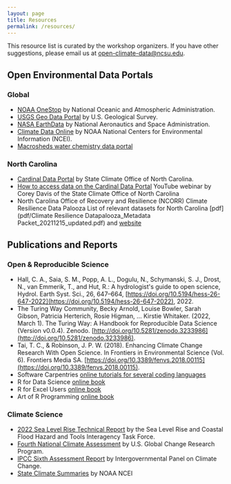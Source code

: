 ```yaml
---
layout: page
title: Resources
permalink: /resources/
---
```


This resource list is curated by the workshop organizers. If you have other suggestions, please email us at open-climate-data@ncsu.edu. 

## Open Environmental Data Portals

### Global

- [NOAA OneStop](https://data.noaa.gov/onestop/) by National Oceanic and Atmospheric Administration. 
- [USGS Geo Data Portal](https://cida.usgs.gov/gdp/) by U.S. Geological Survey. 
- [NASA EarthData](https://earthdata.nasa.gov/) by National Aeronautics and Space Administration.  
- [Climate Data Online](https://www.ncdc.noaa.gov/cdo-web/) by NOAA National Centers for Environmental Information (NCEI).
- [Macrosheds water chemistry data portal](https://cuahsi.shinyapps.io/macrosheds/)

### North Carolina 

- [Cardinal Data Portal](https://products.climate.ncsu.edu/cardinal/) by State Climate Office of North Carolina. 
- [How to access data on the Cardinal Data Portal](https://www.youtube.com/watch?v=UW95MTXEl4k) YouTube webinar by Corey Davis of the State Climate Office of North Carolina
- North Carolina Office of Recovery and Resilience (NCORR) Climate Resilience Data Palooza List of relevant datasets for North Carolina [pdf](pdf/Climate Resilience Datapalooza_Metadata Packet_20211215_updated.pdf) and [website](https://www.rebuild.nc.gov/resiliency/climate-data)

## Publications and Reports

### Open & Reproducible Science

- Hall, C. A., Saia, S. M., Popp, A. L., Dogulu, N., Schymanski, S. J., Drost, N., van Emmerik, T., and Hut, R.: A hydrologist's guide to open science, Hydrol. Earth Syst. Sci., 26, 647–664, [https://doi.org/10.5194/hess-26-647-2022](https://doi.org/10.5194/hess-26-647-2022), 2022.  
- The Turing Way Community, Becky Arnold, Louise Bowler, Sarah Gibson, Patricia Herterich, Rosie Higman, … Kirstie Whitaker. (2022, March 1). The Turing Way: A Handbook for Reproducible Data Science (Version v0.0.4). Zenodo. [http://doi.org/10.5281/zenodo.3233986](http://doi.org/10.5281/zenodo.3233986). 
- Tai, T. C., & Robinson, J. P. W. (2018). Enhancing Climate Change Research With Open Science. In Frontiers in Environmental Science (Vol. 6). Frontiers Media SA. [https://doi.org/10.3389/fenvs.2018.00115](https://doi.org/10.3389/fenvs.2018.00115). 
- Software Carpentries [online tutorials for several coding languages](https://software-carpentry.org/lessons/)
- R for Data Science [online book](https://r4ds.had.co.nz/)
- R for Excel Users [online book](https://rstudio-conf-2020.github.io/r-for-excel/)
- Art of R Programming [online book](https://nostarch.com/artofr.htm)

### Climate Science 

- [2022 Sea Level Rise Technical Report](https://oceanservice.noaa.gov/hazards/sealevelrise/sealevelrise-tech-report.html) by the Sea Level Rise and Coastal Flood Hazard and Tools Interagency Task Force. 
- [Fourth National Climate Assessment](https://www.globalchange.gov/nca4) by U.S. Global Change Research Program. 
- [IPCC Sixth Assessment Report](https://www.ipcc.ch/assessment-report/ar6/) by Intergovernmental Panel on Climate Change. 
- [State Climate Summaries](https://statesummaries.ncics.org/) by NOAA NCEI




